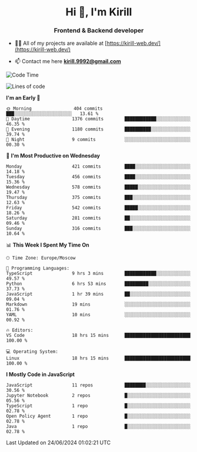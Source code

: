 <h1 align="center">Hi 👋, I'm Kirill</h1>
<h3 align="center">Frontend & Backend developer</h3>

- 👨‍💻 All of my projects are available at [https://kirill-web.dev/](https://kirill-web.dev/)

- 📫 Contact me here **kirill.9992@gmail.com**











<!--START_SECTION:waka-->
![Code Time](http://img.shields.io/badge/Code%20Time-1%2C859%20hrs%2049%20mins-blue)

![Lines of code](https://img.shields.io/badge/From%20Hello%20World%20I%27ve%20Written-3.9%20million%20lines%20of%20code-blue)

**I'm an Early 🐤** 

```text
🌞 Morning                404 commits         ███░░░░░░░░░░░░░░░░░░░░░░   13.61 % 
🌆 Daytime                1376 commits        ████████████░░░░░░░░░░░░░   46.35 % 
🌃 Evening                1180 commits        ██████████░░░░░░░░░░░░░░░   39.74 % 
🌙 Night                  9 commits           ░░░░░░░░░░░░░░░░░░░░░░░░░   00.30 % 
```
📅 **I'm Most Productive on Wednesday** 

```text
Monday                   421 commits         ████░░░░░░░░░░░░░░░░░░░░░   14.18 % 
Tuesday                  456 commits         ████░░░░░░░░░░░░░░░░░░░░░   15.36 % 
Wednesday                578 commits         █████░░░░░░░░░░░░░░░░░░░░   19.47 % 
Thursday                 375 commits         ███░░░░░░░░░░░░░░░░░░░░░░   12.63 % 
Friday                   542 commits         █████░░░░░░░░░░░░░░░░░░░░   18.26 % 
Saturday                 281 commits         ██░░░░░░░░░░░░░░░░░░░░░░░   09.46 % 
Sunday                   316 commits         ███░░░░░░░░░░░░░░░░░░░░░░   10.64 % 
```


📊 **This Week I Spent My Time On** 

```text
🕑︎ Time Zone: Europe/Moscow

💬 Programming Languages: 
TypeScript               9 hrs 3 mins        ████████████░░░░░░░░░░░░░   49.57 % 
Python                   6 hrs 53 mins       █████████░░░░░░░░░░░░░░░░   37.73 % 
JavaScript               1 hr 39 mins        ██░░░░░░░░░░░░░░░░░░░░░░░   09.04 % 
Markdown                 19 mins             ░░░░░░░░░░░░░░░░░░░░░░░░░   01.76 % 
YAML                     10 mins             ░░░░░░░░░░░░░░░░░░░░░░░░░   00.92 % 

🔥 Editors: 
VS Code                  18 hrs 15 mins      █████████████████████████   100.00 % 

💻 Operating System: 
Linux                    18 hrs 15 mins      █████████████████████████   100.00 % 
```

**I Mostly Code in JavaScript** 

```text
JavaScript               11 repos            ████████░░░░░░░░░░░░░░░░░   30.56 % 
Jupyter Notebook         2 repos             █░░░░░░░░░░░░░░░░░░░░░░░░   05.56 % 
TypeScript               1 repo              █░░░░░░░░░░░░░░░░░░░░░░░░   02.78 % 
Open Policy Agent        1 repo              █░░░░░░░░░░░░░░░░░░░░░░░░   02.78 % 
Java                     1 repo              █░░░░░░░░░░░░░░░░░░░░░░░░   02.78 % 
```




 Last Updated on 24/06/2024 01:02:21 UTC
<!--END_SECTION:waka-->
